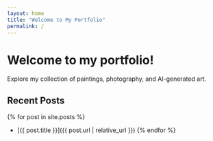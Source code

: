 ```yaml
---
layout: home
title: "Welcome to My Portfolio"
permalink: /
---
```


# Welcome to my portfolio!
Explore my collection of paintings, photography, and AI-generated art.

## Recent Posts
{% for post in site.posts %}
- [{{ post.title }}]({{ post.url | relative_url }})
{% endfor %}


